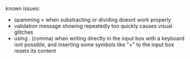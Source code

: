 known issues:
- spamming = when substracting or dividing doesnt work properly
- validation message showing repeatedly too quickly causes visual glitches
- using . (comma) when writing directly in the input box with a keyboard isnt possible, and inserting some symbols like "+" to the input box resets its content
